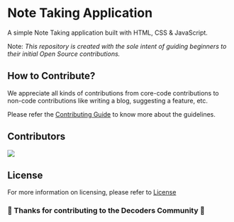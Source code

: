 # Note Taking Application

A simple Note Taking application built with HTML, CSS & JavaScript.

Note: <i>This repository is created with the sole intent of guiding beginners to their initial Open Source contributions.</i>

## How to Contribute?

We appreciate all kinds of contributions from core-code contributions to non-code contributions like writing a blog, suggesting a feature, etc.

Please refer the [Contributing Guide](CONTRIBUTING.md) to know more about the guidelines.

## Contributors

<a href="https://github.com/DecodersCommunity/note-taking-application/graphs/contributors">
  <img src="https://contrib.rocks/image?repo=DecodersCommunity/note-taking-application" />
</a>

## License

For more information on licensing, please refer to [License](LICENSE)

### 🎉 Thanks for contributing to the Decoders Community 🎉
